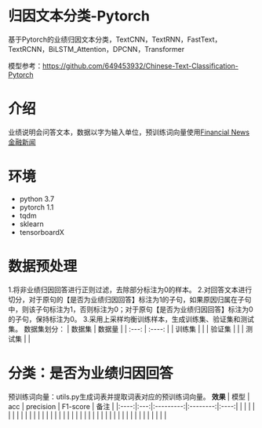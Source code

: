 # 归因文本分类-Pytorch
基于Pytorch的业绩归因文本分类，TextCNN，TextRNN，FastText，TextRCNN，BiLSTM_Attention，DPCNN，Transformer

模型参考：https://github.com/649453932/Chinese-Text-Classification-Pytorch

# 介绍
业绩说明会问答文本，数据以字为输入单位，预训练词向量使用[Financial News 金融新闻](https://github.com/Embedding/Chinese-Word-Vectors)

# 环境
- python 3.7
- pytorch 1.1
- tqdm
- sklearn
- tensorboardX

# 数据预处理
1.将非业绩归因回答进行正则过滤，去除部分标注为0的样本。
2.对回答文本进行切分，对于原句的【是否为业绩归因回答】标注为1的子句，如果原因归属在子句中，则该子句标注为1，否则标注为0；对于原句【是否为业绩归因回答】标注为0的子句，保持标注为0。
3.采用上采样均衡训练样本，生成训练集、验证集和测试集。
数据集划分：
| 数据集 | 数据量 |
| :---: | :----: |
| 训练集 |        |
| 验证集 |       |
| 测试集 |       |

# 分类：是否为业绩归因回答
预训练词向量：utils.py生成词表并提取词表对应的预训练词向量。
__效果__
| 模型 | acc | precision | F1-score | 备注 |
|:----:|:---:|:---------:|:--------:|:----:|
|      |     |           |          |      |
|      |     |           |          |      |
|      |     |           |          |      |
|      |     |           |          |      |
|      |     |           |          |      |
|      |     |           |          |      |
|      |     |           |          |      |
